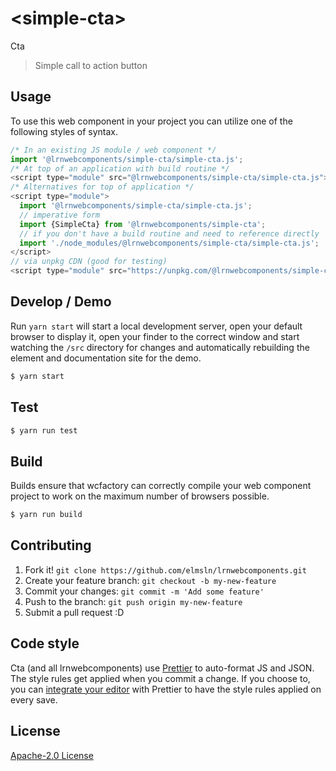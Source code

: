 # &lt;simple-cta&gt;

Cta
> Simple call to action button

## Usage
To use this web component in your project you can utilize one of the following styles of syntax.

```js
/* In an existing JS module / web component */
import '@lrnwebcomponents/simple-cta/simple-cta.js';
/* At top of an application with build routine */
<script type="module" src="@lrnwebcomponents/simple-cta/simple-cta.js"></script>
/* Alternatives for top of application */
<script type="module">
  import '@lrnwebcomponents/simple-cta/simple-cta.js';
  // imperative form
  import {SimpleCta} from '@lrnwebcomponents/simple-cta';
  // if you don't have a build routine and need to reference directly
  import './node_modules/@lrnwebcomponents/simple-cta/simple-cta.js';
</script>
// via unpkg CDN (good for testing)
<script type="module" src="https://unpkg.com/@lrnwebcomponents/simple-cta/simple-cta.js"></script>
```

## Develop / Demo
Run `yarn start` will start a local development server, open your default browser to display it, open your finder to the correct window and start watching the `/src` directory for changes and automatically rebuilding the element and documentation site for the demo.
```bash
$ yarn start
```

## Test

```bash
$ yarn run test
```

## Build
Builds ensure that wcfactory can correctly compile your web component project to
work on the maximum number of browsers possible.
```bash
$ yarn run build
```

## Contributing

1. Fork it! `git clone https://github.com/elmsln/lrnwebcomponents.git`
2. Create your feature branch: `git checkout -b my-new-feature`
3. Commit your changes: `git commit -m 'Add some feature'`
4. Push to the branch: `git push origin my-new-feature`
5. Submit a pull request :D

## Code style

Cta (and all lrnwebcomponents) use [Prettier][prettier] to auto-format JS and JSON.  The style rules get applied when you commit a change.  If you choose to, you can [integrate your editor][prettier-ed] with Prettier to have the style rules applied on every save.

[prettier]: https://github.com/prettier/prettier/
[prettier-ed]: https://github.com/prettier/prettier/#editor-integration
[polyserve]: https://github.com/Polymer/polyserve
[web-component-tester]: https://github.com/Polymer/web-component-tester

## License
[Apache-2.0 License](http://opensource.org/licenses/Apache-2.0)